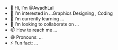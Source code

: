 - 👋 Hi, I’m @AwadhLal
- 👀 I’m interested in ...Graphics Designing , Coding
- 🌱 I’m currently learning ...
- 💞️ I’m looking to collaborate on ...
- 📫 How to reach me ...
- 😄 Pronouns: ...
- ⚡ Fun fact: ...

<!---
AwadhLal/AwadhLal is a ✨ special ✨ repository because its `README.md` (this file) appears on your GitHub profile.
You can click the Preview link to take a look at your changes.
--->

